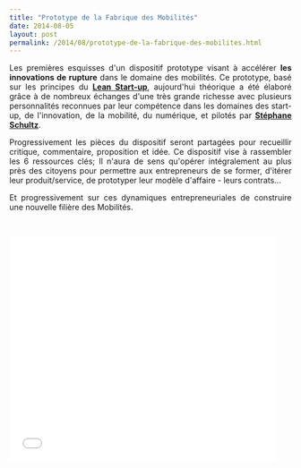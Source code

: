 ```yaml
---
title: "Prototype de la Fabrique des Mobilités"
date: 2014-08-05
layout: post
permalink: /2014/08/prototype-de-la-fabrique-des-mobilites.html
---
```


<p style="text-align: justify;">Les premières esquisses d'un dispositif prototype visant à accélérer <strong>les innovations de rupture</strong> dans le domaine des mobilités. Ce prototype, basé sur les principes du <a href="http://fr.wikipedia.org/wiki/Lean_Startup" target="_blank"><strong>Lean Start-up</strong></a>, aujourd'hui théorique a été élaboré grâce à de nombreux échanges d'une très grande richesse avec plusieurs personnalités reconnues par leur compétence dans les domaines des start-up, de l'innovation, de la mobilité, du numérique, et pilotés par <a href="http://15marches.fr/" target="_blank"><strong>Stéphane Schultz</strong></a>.</p> <p style="text-align: justify;">Progressivement les pièces du dispositif seront partagées pour recueillir critique, commentaire, proposition et idée. Ce dispositif vise à rassembler les 6 ressources clés; Il n'aura de sens qu'opérer intégralement au plus près des citoyens pour permettre aux entrepreneurs de se former, d'itérer leur produit/service, de prototyper leur modèle d'affaire - leurs contrats...</p> <p style="text-align: justify;">Et progressivement sur ces dynamiques entrepreneuriales de construire une nouvelle filière des Mobilités.</p> <p style="text-align: justify;"> </p>   <!--more-->  <p><iframe frameborder="0" height="400" marginheight="0" marginwidth="0" scrolling="no" src="//www.slideshare.net/slideshow/embed_code/37685455" width="476"></iframe></p>